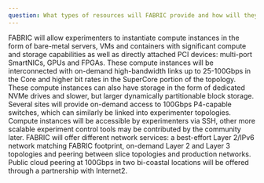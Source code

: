 ```yaml
---
question: What types of resources will FABRIC provide and how will they be allocated and accessed?
---
```

FABRIC will allow experimenters to instantiate compute instances in the form of bare-metal servers, VMs and containers with significant compute and storage capabilities as well as directly attached PCI devices: multi-port SmartNICs, GPUs and FPGAs. These compute instances will be interconnected with on-demand high-bandwidth links up to 25-100Gbps in the Core and higher bit rates in the SuperCore portion of the topology. These compute instances can also have storage in the form of dedicated NVMe drives and slower, but larger dynamically partitionable block storage. Several sites will provide on-demand access to 100Gbps P4-capable switches, which can similarly be linked into experimenter topologies. Compute instances will be accessible by experimenters via SSH, other more scalable experiment control tools may be contributed by the community later.
FABRIC will offer different network services: a best-effort Layer 2/IPv6 network matching FABRIC footprint, on-demand Layer 2 and Layer 3 topologies and peering between slice topologies and production networks. Public cloud peering at 100Gbps in two bi-coastal locations will be offered through a partnership with Internet2. 
